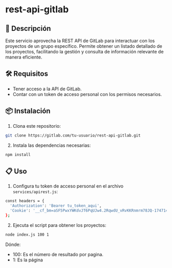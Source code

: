 # rest-api-gitlab

## 🚀 Descripción

Este servicio aprovecha la REST API de GitLab para interactuar con los proyectos de un grupo específico. Permite obtener un listado detallado de los proyectos, facilitando la gestión y consulta de información relevante de manera eficiente.

## 🛠️ Requisitos

- Tener acceso a la API de GitLab.
- Contar con un token de acceso personal con los permisos necesarios.

## 📦 Instalación

1. Clona este repositorio:
  ```bash
  git clone https://gitlab.com/tu-usuario/rest-api-gitlab.git
  ```
2. Instala las dependencias necesarias:
  ```bash
  npm install
  ```

## 📋 Uso

1. Configura tu token de acceso personal en el archivo `services/apirest.js`:
  ```bash
  const headers = {
    'Authorization': 'Bearer tu_token_aqui',
    'Cookie': '__cf_bm=aSF5PwxYWKdvJT6PqUJw4.2RqwdU_vRvKKRnmrm78JQ-1747146008-1.0.1.1-VLbBQ9c21_NAjV0D5YVjzLepfbFThgu491dnZQ6HGlzS1mgMjlIL8KK5jTXmeoTNik8lTLuU6D8YRmqieFziTWd3z69cNSa29To8IfCwsB8; _cfuvid=P7fyW8.TI6SubTLUIsGKw5TDli6jp2PAW0Jh3WOAsTo-1747146008072-0.0.1.1-604800000'
  };
  ```

2. Ejecuta el script para obtener los proyectos:
  ```bash
  node index.js 100 1
  ```
  Dónde:
  * 100: Es el número de resultado por pagina.
  * 1: Es la página
